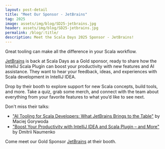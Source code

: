 ```yaml
---
layout: post-detail
title: "Meet Our Sponsor - JetBrains"
tag: 2025
image: assets/img/blog/SD25-jetbrains.jpg
header: assets/img/blog/SD25-jetbrains.jpg
permalink: /blog/:title/
description: Meet the Scala Days 2025 Sponsor - JetBrains!
---
```

Great tooling can make all the difference in your Scala workflow.

[JetBrains](https://www.jetbrains.com/) is back at Scala Days as a Gold sponsor, ready to share how the IntelliJ Scala Plugin can boost your productivity with new features and AI assistance. They want to hear your feedback, ideas, and experiences with Scala development in IntelliJ IDEA.

Drop by their booth to explore support for new Scala concepts, build tools, and more. Take a quiz, grab some merch, and connect with the team about everything from your favorite features to what you’d like to see next.

Don't miss their talks:
- ["AI Tooling for Scala Developers: What JetBrains Brings to the Table"](/editions/2025/talks/ai-tooling-for-scala-developers) by Maciej Gorywoda
- ["Boost Your Productivity with IntelliJ IDEA and Scala Plugin – and More"](/editions/2025/talks/intellij-scala-plugin) by Dmitrii Naumenko

Come meet our Gold Sponsor [JetBrains](https://www.jetbrains.com/) at their booth.
